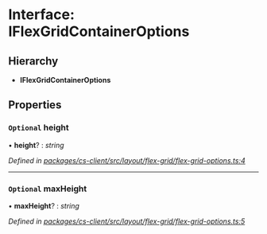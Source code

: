 # Interface: IFlexGridContainerOptions

## Hierarchy

* **IFlexGridContainerOptions**

## Properties

### `Optional` height

• **height**? : *string*

*Defined in [packages/cs-client/src/layout/flex-grid/flex-grid-options.ts:4](https://github.com/TNOCS/csnext/blob/34474da7/packages/cs-client/src/layout/flex-grid/flex-grid-options.ts#L4)*

___

### `Optional` maxHeight

• **maxHeight**? : *string*

*Defined in [packages/cs-client/src/layout/flex-grid/flex-grid-options.ts:5](https://github.com/TNOCS/csnext/blob/34474da7/packages/cs-client/src/layout/flex-grid/flex-grid-options.ts#L5)*
